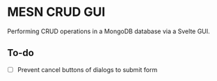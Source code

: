 # MESN CRUD GUI

Performing CRUD operations in a MongoDB database via a Svelte GUI.

## To-do

* [ ] Prevent cancel buttons of dialogs to submit form